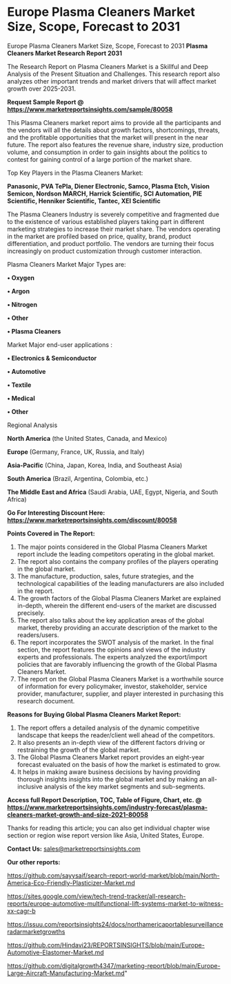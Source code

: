 # Europe Plasma Cleaners Market Size, Scope, Forecast to 2031
 Europe Plasma Cleaners Market Size, Scope, Forecast to 2031
<strong>Plasma Cleaners Market Research Report 2031</strong>

The Research Report on Plasma Cleaners Market is a Skillful and Deep Analysis of the Present Situation and Challenges. This research report also analyzes other important trends and market drivers that will affect market growth over 2025-2031.

<strong>Request Sample Report @ <a href=https://www.marketreportsinsights.com/sample/80058>https://www.marketreportsinsights.com/sample/80058</a></strong>

This Plasma Cleaners market report aims to provide all the participants and the vendors will all the details about growth factors, shortcomings, threats, and the profitable opportunities that the market will present in the near future. The report also features the revenue share, industry size, production volume, and consumption in order to gain insights about the politics to contest for gaining control of a large portion of the market share.

Top Key Players in the Plasma Cleaners Market:

<strong>Panasonic, PVA TePla, Diener Electronic, Samco, Plasma Etch, Vision Semicon, Nordson MARCH, Harrick Scientific, SCI Automation, PIE Scientific, Henniker Scientific, Tantec, XEI Scientific</strong>

The Plasma Cleaners Industry is severely competitive and fragmented due to the existence of various established players taking part in different marketing strategies to increase their market share. The vendors operating in the market are profiled based on price, quality, brand, product differentiation, and product portfolio. The vendors are turning their focus increasingly on product customization through customer interaction.

Plasma Cleaners Market Major Types are:

<strong>• Oxygen

• Argon

• Nitrogen

• Other

• Plasma Cleaners</strong>

Market Major end-user applications :

<strong>• Electronics & Semiconductor

• Automotive

• Textile

• Medical

• Other</strong>

Regional Analysis

</u><strong><b>North America</b></strong> (the United States, Canada, and Mexico)

<strong><b>Europe </b></strong>(Germany, France, UK, Russia, and Italy)

<strong><b>Asia-Pacific</b></strong> (China, Japan, Korea, India, and Southeast Asia)

<strong><b>South America</b></strong> (Brazil, Argentina, Colombia, etc.)

<strong><b>The Middle East and Africa</b></strong> (Saudi Arabia, UAE, Egypt, Nigeria, and South Africa)

<strong>Go For Interesting Discount Here: <a href=https://www.marketreportsinsights.com/discount/80058>https://www.marketreportsinsights.com/discount/80058</a></strong>

<strong>Points Covered in The Report:</strong>
<ol>
  <li>The major points considered in the Global Plasma Cleaners Market report include the leading competitors operating in the global market.</li>
  <li>The report also contains the company profiles of the players operating in the global market.</li>
  <li>The manufacture, production, sales, future strategies, and the technological capabilities of the leading manufacturers are also included in the report.</li>
  <li>The growth factors of the Global Plasma Cleaners Market are explained in-depth, wherein the different end-users of the market are discussed precisely.</li>
  <li>The report also talks about the key application areas of the global market, thereby providing an accurate description of the market to the readers/users.</li>
  <li>The report incorporates the SWOT analysis of the market. In the final section, the report features the opinions and views of the industry experts and professionals. The experts analyzed the export/import policies that are favorably influencing the growth of the Global Plasma Cleaners Market.</li>
  <li>The report on the Global Plasma Cleaners Market is a worthwhile source of information for every policymaker, investor, stakeholder, service provider, manufacturer, supplier, and player interested in purchasing this research document.</li>
</ol>
<strong>Reasons for Buying Global Plasma Cleaners Market Report:</strong>

<ol>
  <li>The report offers a detailed analysis of the dynamic competitive landscape that keeps the reader/client well ahead of the competitors.</li>
  <li>It also presents an in-depth view of the different factors driving or restraining the growth of the global market.</li>
  <li>The Global Plasma Cleaners Market report provides an eight-year forecast evaluated on the basis of how the market is estimated to grow.</li>
  <li>It helps in making aware business decisions by having providing thorough insights insights into the global market and by making an all-inclusive analysis of the key market segments and sub-segments.</li>
</ol>
<strong>Access full Report Description, TOC, Table of Figure, Chart, etc. @ <a href=https://www.marketreportsinsights.com/industry-forecast/plasma-cleaners-market-growth-and-size-2021-80058>https://www.marketreportsinsights.com/industry-forecast/plasma-cleaners-market-growth-and-size-2021-80058</a></strong>


Thanks for reading this article; you can also get individual chapter wise section or region wise report version like Asia, United States, Europe.

<strong>Contact Us:</strong>
sales@marketreportsinsights.com

<strong>Our other reports:</strong>

<a href=https://github.com/sayysaif/search-report-world-market/blob/main/North-America-Eco-Friendly-Plasticizer-Market.md>https://github.com/sayysaif/search-report-world-market/blob/main/North-America-Eco-Friendly-Plasticizer-Market.md</a>

<a href=https://sites.google.com/view/tech-trend-tracker/all-research-reports/europe-automotive-multifunctional-lift-systems-market-to-witness-xx-cagr-b>https://sites.google.com/view/tech-trend-tracker/all-research-reports/europe-automotive-multifunctional-lift-systems-market-to-witness-xx-cagr-b</a>

<a href=https://issuu.com/reportsinsights24/docs/northamericaportablesurveillanceradarmarketgrowths>https://issuu.com/reportsinsights24/docs/northamericaportablesurveillanceradarmarketgrowths</a>

<a href=https://github.com/Hindavi23/REPORTSINSIGHTS/blob/main/Europe-Automotive-Elastomer-Market.md>https://github.com/Hindavi23/REPORTSINSIGHTS/blob/main/Europe-Automotive-Elastomer-Market.md</a>

<a href=https://github.com/digitalgrowth4347/marketing-report/blob/main/Europe-Large-Aircraft-Manufacturing-Market.md>https://github.com/digitalgrowth4347/marketing-report/blob/main/Europe-Large-Aircraft-Manufacturing-Market.md</a>"
